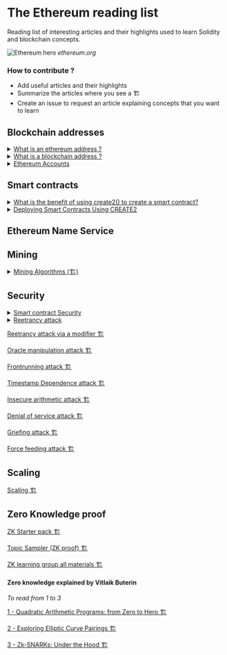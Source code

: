 # The Ethereum reading list

Reading list of interesting articles and their highlights used to learn Solidity and blockchain concepts.

![Ethereum hero](https://ethereum.org/static/28214bb68eb5445dcb063a72535bc90c/9019e/hero.webp)
_ethereum.org_

### How to contribute ?

- Add useful articles and their highlights
- Summarize the articles where you see a 🏗️
- Create an issue to request an article explaining concepts that you want to learn

## Blockchain addresses

<details>
<summary><a href="https://info.etherscan.com/what-is-an-ethereum-address/">What is an ethereum address ?</a></summary>

- There are two types of addresses in Ethereum: Externally Owned Address (EOA) and Contract Address.

- Externally Owned Address refers to an account with a public and private key pair that holds your funds : a 42-character hexadecimal address derived from the last 20 bytes of the public key controlling the account with 0x appended in front.

- Contract address refers to the address hosting a collection of code on the Ethereum blockchain that executes functions.

</details>

<details>
<summary><a href="https://unblock.net/what-is-a-blockchain-address/">What is a blockchain address ?</a></summary>

- When Bitcoin was first created it had the ability to send Bitcoin payments directly to IP addresses. However, Bitcoin’s developers soon realized that this could be vulnerable to man-in-the-middle attacks, so they removed the feature, and it hasn’t been restored to date.

- Once Bitcoin abandoned the Pay to IP idea the developers switched to the Pay To Public Key Hash

- The format of an address (Bank account nuber, SWIFT code, postal address) doesn’t matter at all, what matters is that it serves its purpose of helping to locate a specific location – physical or virtual.

- It makes no difference what algorithms you use to generate the address, how you manipulate the public key, or what the resulting address actually looks like. However, it is important to note that the method used to create an address can have implications on usability, privacy and security.

- Since the beginning, users of Bitcoin were perplexed when seeing Ethereum addresses, which are long hexadecimal strings beginning with 0x, like this: 0x0eb81892540747ec60f1389ec734a2c0e5f9f735.

- The address creation method used by Ethereum isn’t so different from Bitcoin. It begins with the private key, which uses ECDSA to create a public key, just like Bitcoin. The public key is then hashed using Keccak-256, which gives us a 32-byte string. Ethereum drops the first 12 bytes, and the 20 bytes left over yield a 40 character hexadecimal address, to which is added a 0x prefix

- There’s another critical difference with Ethereum addresses, and that’s a lack of checksum. With Ethereum there’s no protection from typing just one character wrong and having your funds gone forever.

- Ethereum developers are somewhat partial to the ICAP format, which is base58 and uses checksums just like Bitcoin and other cryptocurrencies. The really potentially attractive feature of the ICAP format though is that it is compatible with another existing format – the International Bank Account Number (IBAN) system. This means all the existing banking software and systems can understand and interact with these ICAP Ethereum addresses.
</details>

<details>
<summary><a href="https://ethereum.org/en/developers/docs/accounts">Ethereum Accounts</a></summary>
 
 * Accounts can be user-controlled (Externally-owned accounts) or deployed as smart contracts (Smart Contract accounts).

- Both can receive, hold and send ETH and tokens & Interact with deployed smart contracts

- Key differencies

  > Externally-owned accounts
  >
  > - Creating an account costs nothing
  > - Can initiate transactions
  > - Transactions between externally-owned accounts can only be ETH/token transfers
  >   <br/>
  >   Contract accounts
  >
  > - Creating a contract has a cost because you're using network storage
  > - Can only send transactions in response to receiving a transaction
  > - Transactions from an external account to a contract account can trigger code which can execute many different actions, such as transferring tokens or even creating a new contract

- Accounts have four fields :

  - **nonce :** Number of transactions sent from the account. In a contract account, this represents the number of contracts created by the account.
  - **balance :** The number of wei owned by this address.
  - **codeHash :** This hash refers to the code of an account on the Ethereum virtual machine (EVM). It cannot be changed, unlike the other account fields. For externally owned accounts, the codeHash field is the hash of an empty string.

  - **storageRoot (or storage hash):** A 256-bit hash of the root node of a Merkle Patricia trie that encodes the storage contents of the account (a mapping between 256-bit integer values), encoded into the trie as a mapping from the Keccak 256-bit hash of the 256-bit integer keys to the RLP-encoded 256-bit integer values.

- The public key is generated from the private key using the _Elliptic Curve Digital Signature Algorithm_.

- The public address for an account is built by taking the last 20 bytes of the Keccak-256 hash of the public key and adding 0x to the beginning.

- It is possible to derive new public keys from your private key but you cannot derive a private key from public keys.

- A contract address comes from the creator's address and the number of transactions sent from that address (the “nonce”).

</details>

## Smart contracts

<details>
<summary><a href="https://ethereum.stackexchange.com/questions/101336/what-is-the-benefit-of-using-create2-to-create-a-smart-contract">What is the benefit of using create2() to create a smart contract?</a></summary>
<br/>

_This answer from [Batın Evirgen](https://ethereum.stackexchange.com/users/70574/bat%c4%b1n-evirgen) was copy pasted directly as it's super clear and short like that._

CREATE opcode is used by default when deploying smart contracts. The deployed contract address is calculated like this.

```
keccak256(senderAddress, nonce)
```

CREATE2 opcode is introduced later and allows you to predetermine the contract address. Contract address is computed like this.

```
keccak256(0xFF, senderAddress, salt, bytecode)
```

`0xFF` parameter is a constant to prevent collision with CREATE opcode.

`salt` parameter is a value sender sends when deploying contract.

`bytecode` parameter is, you probably guessed it, the bytecode of the smart contract you want to deploy.

If you want to predetermine the contract address before deploying, you can simply loop through different `salt` values and select the one you like (or want).

A great example of using CREATE2 can be seen here. [Application of CREATE2 opcode](https://www.reddit.com/r/ethdev/comments/a43tzv/example_of_how_to_use_the_new_create2_opcode_in/ebdeu00/)

Edit: Creating a contract with new keyword requires you to know the contract's source code. After creating a contract with new keyword, it will return the created contract's address.

This also uses CREATE opcode behind to create the contract.

</details>

<details>
<summary><a href="https://docs.openzeppelin.com/cli/2.8/deploying-with-create2">Deploying Smart Contracts Using CREATE2</a></summary>
<br>

- The CREATE2 opcode gives us the ability predict the address where a contract will be deployed, without ever having to do so.

- There are two major ways in which a smart contract can be deployed: with the CREATE and CREATE2 flows.

#### With `CREATE` :

> Smart contracts can be created both by other contracts (using Solidity’s `new` keyword) and by regular accounts. In both cases, the address for the new contract is computed the same way: as a function of the sender’s own address and a nonce.

```solidity
new_address = hash(sender, nonce)
```

> For regular accounts, the `nonce` is increased on every transaction, while for contract accounts it is increased on every contract creation. This means it is possible to predict the address where the next created contract will be deployed, but only if no other transactions happen before then - an undesirable property for counterfactual systems.

#### With `CREATE2` :

- The whole idea behind this opcode is to make the resulting address independent of future events.

```solidity
// New addresses are a function of:
// - 0xFF, a constant that prevents collisions with CREATE
// - The sender’s own address
// - A salt (an arbitrary value provided by the sender)
// - The to-be-deployed contract’s bytecode

new_address = hash(0xFF, sender, salt, bytecode)
```

#### Using CREATE2 from the Openzeppelin's CLI :

- Because CREATE2 is an EVM opcode, it is normally only usable by smart contracts and not external accounts.

- However, the OpenZeppelin CLI provides a handy way of running CREATE2-like deployments directly from the terminal.

- [Check the official documentation of how to do so here](https://docs.openzeppelin.com/cli/2.8/deploying-with-create2)

</details>

## Ethereum Name Service

## Mining

<details>
<summary><a href="https://ethereum.org/en/developers/docs/consensus-mechanisms/pow/mining-algorithms/">Mining Algorithms (🏗️)</a></summary>
<br>
TODO
</details>

## Security

<details>
<summary><a href="https://ethereum.org/en/developers/docs/smart-contracts/security/">Smart contract Security</a></summary>

Also inspired from this really good article [Protect Your Solidity Smart Contracts From Reentrancy Attacks](https://medium.com/coinmonks/protect-your-solidity-smart-contracts-from-reentrancy-attacks-9972c3af7c21)

- An audit is no longer sufficient as the only security consideration. Security starts before you write your first line of smart contract code, security starts with proper design and development processes.

- Follow the development process [describe here](https://ethereum.org/en/developers/docs/smart-contracts/security/#smart-contract-development-process)

- Beware of attacks detailed in the following articles 👇

- You can use security tools such as Slither, Mythril, Securify ... Double check [the list in the article](https://ethereum.org/en/developers/docs/smart-contracts/security/#smart-contract-security) to find the one that fits your needs.
</details>

<details>
<summary><a href="https://consensys.github.io/smart-contract-best-practices/attacks/reentrancy/">Reetrancy attack</a></summary>

- A reentrancy attack occurs when a function makes an external call to another untrusted contract and this untrusted contract makes a recursive call back to the original function in an attempt to drain funds.

- Reentrancy on a Single Function

  - The first version of this bug to be noticed involved functions that could be called repeatedly, before the first invocation of the function was finished.

```solidity
// INSECURE
mapping (address => uint) private userBalances;

function withdrawBalance() public {
    uint amountToWithdraw = userBalances[msg.sender];
    (bool success, ) = msg.sender.call.value(amountToWithdraw)(""); // At this point, the caller's code is executed, and can call withdrawBalance again
    require(success);
    userBalances[msg.sender] = 0;
}

// SECURE : Make sure you don't call an external function until you've done all the internal work you need to do:
mapping (address => uint) private userBalances;

function withdrawBalance() public {
    uint amountToWithdraw = userBalances[msg.sender];
    userBalances[msg.sender] = 0;
    (bool success, ) = msg.sender.call.value(amountToWithdraw)(""); // The user's balance is already 0, so future invocations won't withdraw anything
    require(success);
}
```

- Cross-function Reentrancy

  - Attack possible when a vulnerable function shares state with another function that has a desirable effect for the attacker.

```solidity
// Here withdraw() calls the attacker’s fallback() function same as with the single function reentrancy attack.
// The difference is the fallback() function makes a call to transfer instead of recursively calling withdraw().
// Because the balance has not been set to 0 before this call, the transfer function can transfer a balance that has already been spent.

function transfer(address to, uint amount) external {
    if (balances[msg.sender] >= amount) {
        balances[to] += amount;
        balances[msg.sender] -= amount;
    }
}
function withdraw() external {
    uint256 amount = balances[msg.sender];
    require(msg.sender.call.value(amount)());
    balances[msg.sender] = 0;
}
```

- Prevent reentrancy attacks

  - Finishing all internal work (ie. state changes) first, and only then calling the external function.

  - Avoid calling functions which call external functions.

  - When it's possible for you, it's considered safer to use send() and transfer() instead of call() because they are limited to 2,300 gas.

  - Use the Checks-effects-interactions pattern
    > This pattern defines the order in which you should structure your functions.
    >
    > First perform any checks, which are normally assert and require statements, at the beginning of the function.
    >
    > If the checks pass, the function should then resolve all the effects to the state of the contract.
    >
    > Only after all state changes are resolved should the function interact with other contracts. By calling external functions last, even if an attacker makes a recursive call to the original function they cannot abuse the state of the contract.

- Mutex

  - In more complex situations such as protecting against cross-function reentrancy attacks it may be necessary to use a mutex.

  - A mutex places a lock on the contract state. Only the owner of the lock can modify the state.

  - OpenZeppelin has it’s own mutex implementation you can use called ReentrancyGuard. [Please check the documentation here.](https://docs.openzeppelin.com/contracts/4.x/api/security#ReentrancyGuard)

</details>

[Reetrancy attack via a modifier 🏗️](https://medium.com/valixconsulting/solidity-smart-contract-security-by-example-03-reentrancy-via-modifier-fba6b1d8ff81)

[Oracle manipulation attack 🏗️](https://consensys.github.io/smart-contract-best-practices/attacks/oracle-manipulation/)

[Frontrunning attack 🏗️](https://consensys.github.io/smart-contract-best-practices/attacks/frontrunning/)

[Timestamp Dependence attack 🏗️](https://consensys.github.io/smart-contract-best-practices/attacks/timestamp-dependence/)

[Insecure arithmetic attack 🏗️](https://consensys.github.io/smart-contract-best-practices/attacks/insecure-arithmetic/)

[Denial of service attack 🏗️](https://consensys.github.io/smart-contract-best-practices/attacks/denial-of-service/)

[Griefing attack 🏗️](https://consensys.github.io/smart-contract-best-practices/attacks/griefing/)

[Force feeding attack 🏗️](https://consensys.github.io/smart-contract-best-practices/attacks/force-feeding/)

## Scaling

[Scaling 🏗️](https://ethereum.org/en/developers/docs/scaling/)

## Zero Knowledge proof

[ZK Starter pack 🏗️](https://ethresear.ch/t/zero-knowledge-proofs-starter-pack/4519)

[Topic Sampler (ZK proof) 🏗️](https://0xparc.notion.site/Pre-program-Topic-Sampler-46456f891dc541a7a780c79f8ced463c)

[ZK learning group all materials 🏗️](https://0xparc.notion.site/ZK-Learning-Group-1-All-Materials-0e35a14a11894c0895f84a1642c429ad)

#### Zero knowledge explained by Vitlaik Buterin

_To read from 1 to 3_

[1 - Quadratic Arithmetic Programs: from Zero to Hero 🏗️](https://medium.com/@VitalikButerin/quadratic-arithmetic-programs-from-zero-to-hero-f6d558cea649)

[2 - Exploring Elliptic Curve Pairings 🏗️](https://medium.com/@VitalikButerin/exploring-elliptic-curve-pairings-c73c1864e627)

[3 - Zk-SNARKs: Under the Hood 🏗️](https://medium.com/@VitalikButerin/zk-snarks-under-the-hood-b33151a013f6)
